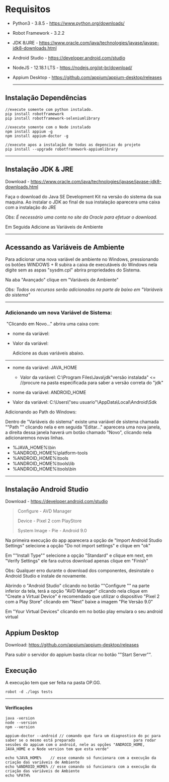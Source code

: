 

# Requisitos

- Python3 - 3.8.5  -  https://www.python.org/downloads/

- Robot Framework - 3.2.2

- JDK 8/JRE - https://www.oracle.com/java/technologies/javase/javase-jdk8-downloads.html

- Android Studio - https://developer.android.com/studio

- NodeJS - 12.18.1 LTS - https://nodejs.org/pt-br/download/

- Appium Desktop - https://github.com/appium/appium-desktop/releases

  ------

  

## Instalação  Dependências


```
//execute somente com python instalado.
pip install robotframework
pip install robotframework-seleniumlibrary

//execute somente com o Node instalado
npm install appium -g
npm install appium-doctor -g

//execute apos a instalação de todas as depencias do projeto
pip install --upgrade robotframework-appiumlibrary
```

------

## Instalação JDK & JRE

Download - https://www.oracle.com/java/technologies/javase/javase-jdk8-downloads.html

Faça o download do Java SE Development Kit na versão do sistema da sua maquina. Ao instalar o JDK ao final de sua instalação aparecera uma caixa com a instalação do JRE

*Obs: É necessário uma conta no site da Oracle para efetuar o download.*

Em Seguida Adicione as Variáveis de Ambiente

------

## Acessando as Variáveis de Ambiente

Para adicionar uma nova variável de ambiente no Windows, pressionando os botões  WINDOWS + R subira a caixa de executáveis do Windows nela digite sem as aspas  "sysdm.cpl" abrira propriedades do Sistema.

Na aba "Avançado" clique em "Variáveis de Ambiente"

*Obs: Todos os recursos serão adicionados na parte de baixo em  "Variáveis do sistema"*

------

### Adicionando um nova Variável de Sistema:

​	"Clicando em Novo..." abrira uma caixa com:

- nome da variável:  

- Valor da variável: 

  Adicione as duas variáveis abaixo.

------

- nome da variável:  JAVA_HOME

  - Valor da variável: C:\Program Files\Java\jdk"versão instalada"			<= //procure na pasta especificada para saber a versão correta do "jdk"


- nome da variável:  ANDROID_HOME
- Valor da variável: C:\Users\\"seu usuario"\AppData\Local\Android\Sdk



Adicionando ao Path do Windows:

Dentro de "Variáveis do sistema" existe uma variável de sistema chamada ""Path "" clicando nela e em seguida "Editar..." aparecera uma nova janela, a direita dessa janela haverá um botão chamado "Novo", clicando nela adicionaremos novas linhas.

- %JAVA_HOME%\bin
- %ANDROID_HOME%\platform-tools
- %ANDROID_HOME%\tools
- %ANDROID_HOME%\tools\lib
- %ANDROID_HOME%\tools\bin

------

## Instalação Android Studio

Download -  https://developer.android.com/studio

> Configure - AVD Manager
>
> Device - Pixel 2 com PlayStore
>
> System Image - Pie - Android 9.0

Na primeira execução do app aparecera a opção de "Import Android Studio Settings" selecione a opção "Do not import settings" e clique em "ok"

Em ""Install Type"" selecione a opção "Standard" e clique em next, em "Verify Settings" ele fara outros download apenas clique em "Finish"

Obs: Qualquer erro durante o download dos componentes, desinstale o Android Studio e instale de novamente.

Abrindo o "Android Studio" clicando no botão ""Configure "" na parte inferior da tela, terá a opção "AVD Manager" clicando nela clique em "Create a Virtual Device" é recomendado que utilizar o dispositivo "Pixel 2 com a Play Store" clicando em "Next" baixe a imagem "Pie Versão 9.0"

Em "Your Virtual Devices" clicando em no botão play emulara o seu android virtual

## Appium Desktop

Download: https://github.com/appium/appium-desktop/releases

Para subir o servidor do appium basta clicar no botão ""Start Server"".

## Execução

A execução tem que ser feita na pasta OP.GG.

```
robot -d ./logs tests
```

------

#### Verificações

```
java -version
node --version
npm --version

appium-doctor --android // comando que fara um diagnostico do pc para saber se o mesmo está preparado 						   para rodar sessões do appium com o android, nele as opções "ANDROID_HOME, 						  JAVA_HOME e o Node version tem que esta verde"

echo %JAVA_HOME%	// esse comando só funcionara com a execução da criação das variáveis de Ambiente
echo %ANDROID_HOME%	// esse comando só funcionara com a execução da criação das variáveis de Ambiente
echo %PATH%
```
